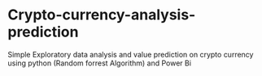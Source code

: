# Crypto-currency-analysis-prediction
Simple Exploratory data analysis  and value prediction  on crypto currency using python (Random forrest Algorithm) and Power Bi
